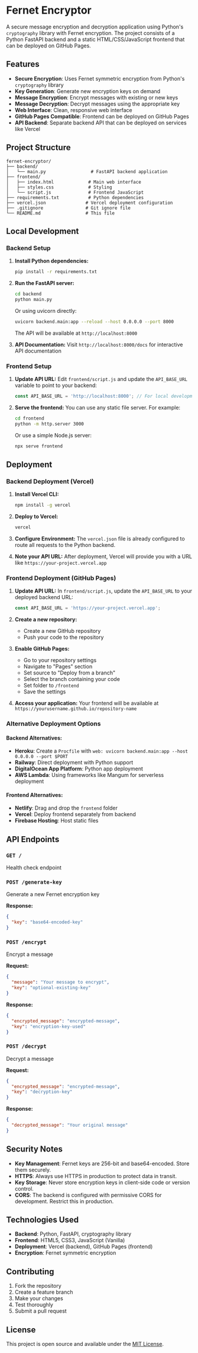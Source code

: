# Fernet Encryptor

A secure message encryption and decryption application using Python's `cryptography` library with Fernet encryption. The project consists of a Python FastAPI backend and a static HTML/CSS/JavaScript frontend that can be deployed on GitHub Pages.

## Features

- **Secure Encryption**: Uses Fernet symmetric encryption from Python's `cryptography` library
- **Key Generation**: Generate new encryption keys on demand
- **Message Encryption**: Encrypt messages with existing or new keys
- **Message Decryption**: Decrypt messages using the appropriate key
- **Web Interface**: Clean, responsive web interface
- **GitHub Pages Compatible**: Frontend can be deployed on GitHub Pages
- **API Backend**: Separate backend API that can be deployed on services like Vercel

## Project Structure

```
fernet-encryptor/
├── backend/
│   └── main.py                 # FastAPI backend application
├── frontend/
│   ├── index.html             # Main web interface
│   ├── styles.css             # Styling
│   └── script.js              # Frontend JavaScript
├── requirements.txt           # Python dependencies
├── vercel.json               # Vercel deployment configuration
├── .gitignore                # Git ignore file
└── README.md                 # This file
```

## Local Development

### Backend Setup

1. **Install Python dependencies:**
   ```bash
   pip install -r requirements.txt
   ```

2. **Run the FastAPI server:**
   ```bash
   cd backend
   python main.py
   ```

   Or using uvicorn directly:
   ```bash
   uvicorn backend.main:app --reload --host 0.0.0.0 --port 8000
   ```

   The API will be available at `http://localhost:8000`

3. **API Documentation:**
   Visit `http://localhost:8000/docs` for interactive API documentation

### Frontend Setup

1. **Update API URL:**
   Edit `frontend/script.js` and update the `API_BASE_URL` variable to point to your backend:
   ```javascript
   const API_BASE_URL = 'http://localhost:8000'; // For local development
   ```

2. **Serve the frontend:**
   You can use any static file server. For example:
   ```bash
   cd frontend
   python -m http.server 3000
   ```

   Or use a simple Node.js server:
   ```bash
   npx serve frontend
   ```

## Deployment

### Backend Deployment (Vercel)

1. **Install Vercel CLI:**
   ```bash
   npm install -g vercel
   ```

2. **Deploy to Vercel:**
   ```bash
   vercel
   ```

3. **Configure Environment:**
   The `vercel.json` file is already configured to route all requests to the Python backend.

4. **Note your API URL:**
   After deployment, Vercel will provide you with a URL like `https://your-project.vercel.app`

### Frontend Deployment (GitHub Pages)

1. **Update API URL:**
   In `frontend/script.js`, update the `API_BASE_URL` to your deployed backend URL:
   ```javascript
   const API_BASE_URL = 'https://your-project.vercel.app';
   ```

2. **Create a new repository:**
   - Create a new GitHub repository
   - Push your code to the repository

3. **Enable GitHub Pages:**
   - Go to your repository settings
   - Navigate to "Pages" section
   - Set source to "Deploy from a branch"
   - Select the branch containing your code
   - Set folder to `/frontend`
   - Save the settings

4. **Access your application:**
   Your frontend will be available at `https://yourusername.github.io/repository-name`

### Alternative Deployment Options

#### Backend Alternatives:
- **Heroku**: Create a `Procfile` with `web: uvicorn backend.main:app --host 0.0.0.0 --port $PORT`
- **Railway**: Direct deployment with Python support
- **DigitalOcean App Platform**: Python app deployment
- **AWS Lambda**: Using frameworks like Mangum for serverless deployment

#### Frontend Alternatives:
- **Netlify**: Drag and drop the `frontend` folder
- **Vercel**: Deploy frontend separately from backend
- **Firebase Hosting**: Host static files

## API Endpoints

### `GET /`
Health check endpoint

### `POST /generate-key`
Generate a new Fernet encryption key

**Response:**
```json
{
  "key": "base64-encoded-key"
}
```

### `POST /encrypt`
Encrypt a message

**Request:**
```json
{
  "message": "Your message to encrypt",
  "key": "optional-existing-key"
}
```

**Response:**
```json
{
  "encrypted_message": "encrypted-message",
  "key": "encryption-key-used"
}
```

### `POST /decrypt`
Decrypt a message

**Request:**
```json
{
  "encrypted_message": "encrypted-message",
  "key": "decryption-key"
}
```

**Response:**
```json
{
  "decrypted_message": "Your original message"
}
```

## Security Notes

- **Key Management**: Fernet keys are 256-bit and base64-encoded. Store them securely.
- **HTTPS**: Always use HTTPS in production to protect data in transit.
- **Key Storage**: Never store encryption keys in client-side code or version control.
- **CORS**: The backend is configured with permissive CORS for development. Restrict this in production.

## Technologies Used

- **Backend**: Python, FastAPI, cryptography library
- **Frontend**: HTML5, CSS3, JavaScript (Vanilla)
- **Deployment**: Vercel (backend), GitHub Pages (frontend)
- **Encryption**: Fernet symmetric encryption

## Contributing

1. Fork the repository
2. Create a feature branch
3. Make your changes
4. Test thoroughly
5. Submit a pull request

## License

This project is open source and available under the [MIT License](LICENSE).